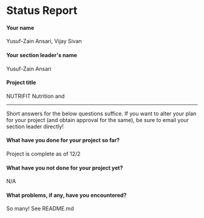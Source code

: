 # Status Report

#### Your name

Yusuf-Zain Ansari, Vijay Sivan

#### Your section leader's name

Yusuf-Zain Ansari

#### Project title

NUTRIFIT Nutrition and

***

Short answers for the below questions suffice. If you want to alter your plan for your project (and obtain approval for the same), be sure to email your section leader directly!

#### What have you done for your project so far?

Project is complete as of 12/2

#### What have you not done for your project yet?

N/A

#### What problems, if any, have you encountered?

So many! See README.md
